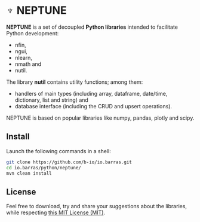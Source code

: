 # ♆ NEPTUNE

**NEPTUNE** is a set of decoupled **Python libraries** intended to facilitate Python development:

* nfin,
* ngui,
* nlearn,
* nmath and
* nutil.

The library **nutil** contains utility functions; among them:

* handlers of main types (including array, dataframe, date/time, dictionary, list and string) and
* database interface (including the CRUD and upsert operations).

NEPTUNE is based on popular libraries like numpy, pandas, plotly and scipy.

## Install

Launch the following commands in a shell:

~~~bash
git clone https://github.com/b-io/io.barras.git
cd io.barras/python/neptune/
mvn clean install
~~~

## License

Feel free to download, try and share your suggestions about the libraries,
while respecting [this MIT License (MIT)][license].

[license]: <LICENSE>

